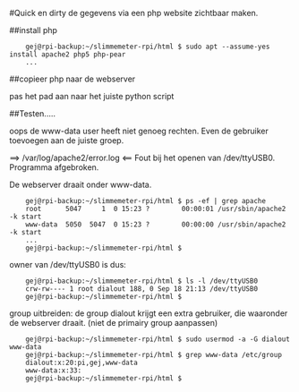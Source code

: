 #Quick en dirty de gegevens via een php website zichtbaar maken.

##install php

```
	gej@rpi-backup:~/slimmemeter-rpi/html $ sudo apt --assume-yes install apache2 php5 php-pear
	...
```

##copieer php naar de webserver

pas het pad aan naar het juiste python script

##Testen.....

oops
de www-data user heeft niet genoeg rechten. Even de gebruiker toevoegen aan de juiste groep.

==> /var/log/apache2/error.log <==
Fout bij het openen van /dev/ttyUSB0. Programma afgebroken.

De webserver draait onder www-data.

```
	gej@rpi-backup:~/slimmemeter-rpi/html $ ps -ef | grep apache
	root      5047     1  0 15:23 ?        00:00:01 /usr/sbin/apache2 -k start
	www-data  5050  5047  0 15:23 ?        00:00:00 /usr/sbin/apache2 -k start
	...
	gej@rpi-backup:~/slimmemeter-rpi/html $ 
```

owner van /dev/ttyUSB0 is dus:

```
	gej@rpi-backup:~/slimmemeter-rpi/html $ ls -l /dev/ttyUSB0 
	crw-rw---- 1 root dialout 188, 0 Sep 18 21:13 /dev/ttyUSB0
	gej@rpi-backup:~/slimmemeter-rpi/html $
```

group uitbreiden: de group dialout krijgt een extra gebruiker, die waaronder de webserver draait.
(niet de primairy group aanpassen)

```
	gej@rpi-backup:~/slimmemeter-rpi/html $ sudo usermod -a -G dialout www-data
	gej@rpi-backup:~/slimmemeter-rpi/html $ grep www-data /etc/group
	dialout:x:20:pi,gej,www-data
	www-data:x:33:
	gej@rpi-backup:~/slimmemeter-rpi/html $ 
```

